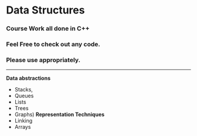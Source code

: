 # Data Structures

### Course Work all done in C++

### Feel Free to check out any code.
### Please use appropriately.
---
**Data abstractions**
 * Stacks, 
 * Queues
 * Lists
 * Trees
 * Graphs)
**Representation Techniques** 
 * Linking
 * Arrays
